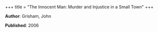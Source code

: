 +++
title = "The Innocent Man: Murder and Injustice in a Small Town"
+++



**Author**: Grisham, John

**Published**: 2006

